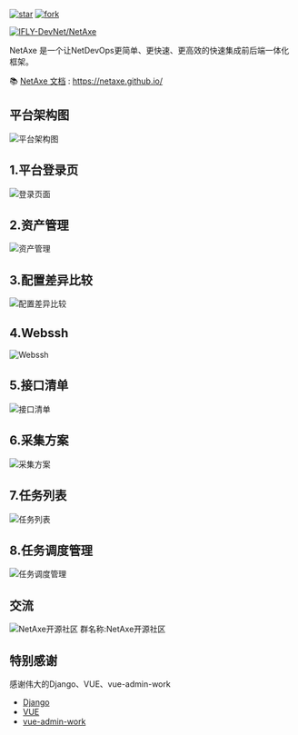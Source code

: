 <a href='https://gitee.com/IFLY-DevNet/net-axe/stargazers'><img src='https://gitee.com/IFLY-DevNet/net-axe/badge/star.svg?theme=dark' alt='star'></img></a>
<a href='https://gitee.com/IFLY-DevNet/net-axe/members'><img src='https://gitee.com/IFLY-DevNet/net-axe/badge/fork.svg?theme=white' alt='fork'></img></a>

[![IFLY-DevNet/NetAxe](https://gitee.com/IFLY-DevNet/net-axe/widgets/widget_card.svg?colors=2877c7,e0e0e0,bddcff,e3e9ed,666666,9b9b9b)](https://gitee.com/IFLY-DevNet/net-axe)




NetAxe 是一个让NetDevOps更简单、更快速、更高效的快速集成前后端一体化框架。

📚 [NetAxe 文档](https://netaxe.github.io/) : https://netaxe.github.io/



## 平台架构图

![平台架构图](https://www.hualigs.cn/image/6333050e344c7.jpg)
##  1.平台登录页

![登录页面](https://www.hualigs.cn/image/6332685964f33.jpg)

##  2.资产管理
![资产管理](https://www.hualigs.cn/image/633268f86cb1a.jpg)

##  3.配置差异比较
![配置差异比较](https://www.hualigs.cn/image/63326943da30d.jpg)

##  4.Webssh
![Webssh](https://www.hualigs.cn/image/63326a5be2bf5.jpg)

##  5.接口清单

![接口清单](https://www.hualigs.cn/image/63326aefc16ea.jpg)

##  6.采集方案
![采集方案](https://www.hualigs.cn/image/63326e00dcaf5.jpg)

##  7.任务列表
![任务列表](https://www.hualigs.cn/image/63326e4b50c51.jpg)

##  8.任务调度管理
![任务调度管理](https://www.hualigs.cn/image/63326ef012392.jpg)



## 交流
![NetAxe开源社区](https://www.hualigs.cn/image/634630d82a1c2.jpg)
群名称:NetAxe开源社区

## 特别感谢
感谢伟大的Django、VUE、vue-admin-work
- [Django](https://github.com/django/django)
- [VUE](https://github.com/vuejs/vue)
- [vue-admin-work](https://github.com/qingqingxuan/vue-admin-work)